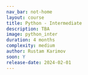 ```yaml
---
nav_bar: not-home
layout: course
title: Python - Intermediate
description: TBA
image: python_inter
duration: 4 months
complexity: medium
author: Rustam Karimov
soon: Y
release-date: 2024-02-01
---
```

